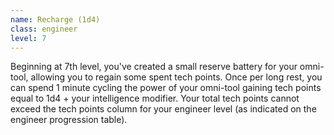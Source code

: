 ```yaml
---
name: Recharge (1d4)
class: engineer
level: 7
---
```

Beginning at 7th level, you've created a small reserve battery for your omni-tool, allowing you to regain some spent
tech points. Once per long rest, you can spend 1 minute cycling the power of your omni-tool gaining tech points equal to
1d4 + your intelligence modifier. Your total tech points cannot exceed the tech points column for your engineer level
(as indicated on the engineer progression table).
